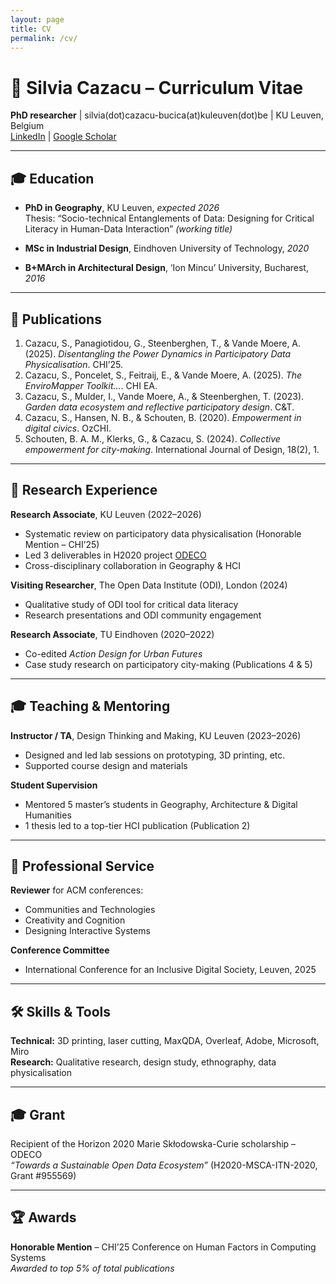 ```yaml
---
layout: page
title: CV
permalink: /cv/
---
```


# 📄 Silvia Cazacu – Curriculum Vitae  
**PhD researcher** | silvia(dot)cazacu-bucica(at)kuleuven(dot)be | KU Leuven, Belgium  
[LinkedIn](https://linkedin.com/in/silvia-cazacu) | [Google Scholar](https://scholar.google.com/citations?user=RZadS3UAAAAJ&hl=en&oi=ao)

---

## 🎓 Education

- **PhD in Geography**, KU Leuven, _expected 2026_  
  Thesis: “Socio-technical Entanglements of Data: Designing for Critical Literacy in Human-Data Interaction” _(working title)_

- **MSc in Industrial Design**, Eindhoven University of Technology, _2020_

- **B+MArch in Architectural Design**, ‘Ion Mincu’ University, Bucharest, _2016_

---

## 📝 Publications

1. Cazacu, S., Panagiotidou, G., Steenberghen, T., & Vande Moere, A. (2025). *Disentangling the Power Dynamics in Participatory Data Physicalisation*. CHI’25.  
2. Cazacu, S., Poncelet, S., Feitraij, E., & Vande Moere, A. (2025). *The EnviroMapper Toolkit...*. CHI EA.  
3. Cazacu, S., Mulder, I., Vande Moere, A., & Steenberghen, T. (2023). *Garden data ecosystem and reflective participatory design*. C&T.  
4. Cazacu, S., Hansen, N. B., & Schouten, B. (2020). *Empowerment in digital civics*. OzCHI.  
5. Schouten, B. A. M., Klerks, G., & Cazacu, S. (2024). *Collective empowerment for city-making*. International Journal of Design, 18(2), 1.

---

## 🔬 Research Experience

**Research Associate**, KU Leuven (2022–2026)  
- Systematic review on participatory data physicalisation (Honorable Mention – CHI’25)  
- Led 3 deliverables in H2020 project [ODECO](https://odeco-research.eu)  
- Cross-disciplinary collaboration in Geography & HCI  

**Visiting Researcher**, The Open Data Institute (ODI), London (2024)  
- Qualitative study of ODI tool for critical data literacy  
- Research presentations and ODI community engagement  

**Research Associate**, TU Eindhoven (2020–2022)  
- Co-edited *Action Design for Urban Futures*  
- Case study research on participatory city-making (Publications 4 & 5)

---

## 🎓 Teaching & Mentoring

**Instructor / TA**, Design Thinking and Making, KU Leuven (2023–2026)  
- Designed and led lab sessions on prototyping, 3D printing, etc.  
- Supported course design and materials  

**Student Supervision**  
- Mentored 5 master’s students in Geography, Architecture & Digital Humanities  
- 1 thesis led to a top-tier HCI publication (Publication 2)

---

## 🤝 Professional Service

**Reviewer** for ACM conferences:  
- Communities and Technologies  
- Creativity and Cognition  
- Designing Interactive Systems  

**Conference Committee**  
- International Conference for an Inclusive Digital Society, Leuven, 2025

---

## 🛠 Skills & Tools

**Technical:** 3D printing, laser cutting, MaxQDA, Overleaf, Adobe, Microsoft, Miro  
**Research:** Qualitative research, design study, ethnography, data physicalisation

---

## 🎓 Grant

Recipient of the Horizon 2020 Marie Skłodowska-Curie scholarship – ODECO  
_“Towards a Sustainable Open Data Ecosystem”_ (H2020-MSCA-ITN-2020, Grant #955569)

---

## 🏆 Awards

**Honorable Mention** – CHI’25 Conference on Human Factors in Computing Systems  
_Awarded to top 5% of total publications_
